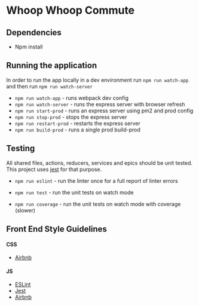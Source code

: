 # Whoop Whoop Commute

## Dependencies
- Npm install

## Running the application

In order to run the app locally in a dev environment run `npm run watch-app` and then run `npm run watch-server`

- `npm run watch-app` - runs webpack dev config
- `npm run watch-server` - runs the express server with browser refresh
- `npm run start-prod` - runs an express server using pm2 and prod config
- `npm run stop-prod` - stops the express server
- `npm run restart-prod` - restarts the express server
- `npm run build-prod` - runs a single prod build-prod

## Testing
All shared files, actions, reducers, services and epics should be unit tested. This project uses [jest](https://facebook.github.io/jest/) for that purpose.

- `npm run eslint` - run the linter once for a full report of linter errors

- `npm run test` - run the unit tests on watch mode
- `npm run coverage` - run the unit tests on watch mode with coverage (slower)

## Front End Style Guidelines
#### CSS
* [Airbnb](https://github.com/airbnb/css)
#### JS
* [ESLint](https://eslint.org/docs/rules/)
* [Jest](https://github.com/facebook/jest/tree/master/packages/eslint-plugin-jest)
* [Airbnb](https://github.com/airbnb/javascript/tree/master/packages/eslint-config-airbnb)
